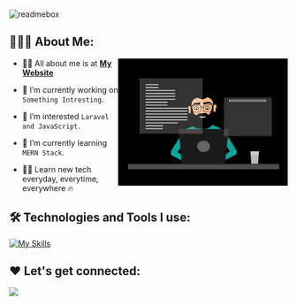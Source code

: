 <br/>![readmebox](https://github.com/rezalastana/rezalastana/assets/38129483/0b1b39d5-276e-4468-bc50-190a7803de9f)


## 👨🏻‍💻 About Me:

<img  src="./thoughtworks-gif_dribbble.gif" height="230px" align="right" />

- 🙋‍♂️ All about me is at **[My Website](https://rezal-portofolio.netlify.app/)**

- 🔭 I’m currently working on `Something Intresting`.

- 👀 I’m interested `Laravel and JavaScript`.

- 🌱 I’m currently learning `MERN Stack`.

- 👨‍💻 Learn new tech everyday, everytime, everywhere 🔥

## 🛠️ Technologies and Tools I use:

[![My Skills](https://skillicons.dev/icons?i=php,laravel,js,html,css,react,vue,nodejs,tailwind,bootstrap)](https://skillicons.dev)

## ❤️ Let's get connected:

<p align="">
  <a href="https://www.linkedin.com/in/rezal-astana/" target="_blank">
    <img src="https://skillicons.dev/icons?i=linkedin" />
  </a>
</p>

<!---
rezalastana/rezalastana is a ✨ special ✨ repository because its `README.md` (this file) appears on your GitHub profile.
You can click the Preview link to take a look at your changes.
--->
